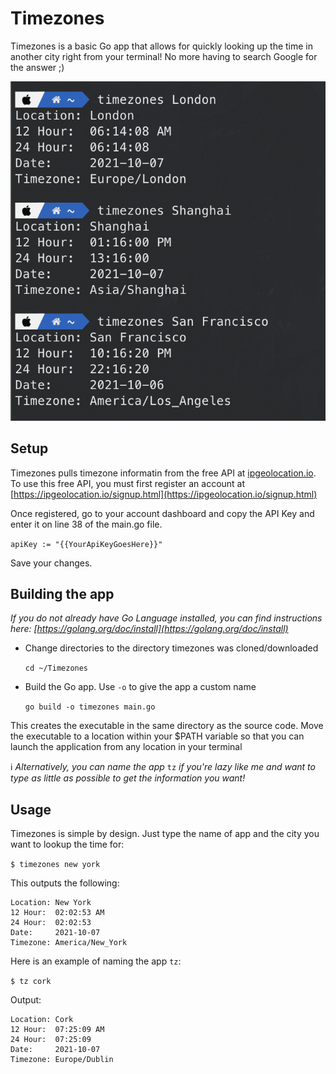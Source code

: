# Timezones

Timezones is a basic Go app that allows for quickly looking up the time in another city right from your terminal! No more having to search Google for the answer ;)

![Screenshot](timezones.png)

## Setup
Timezones pulls timezone informatin from the free API at [ipgeolocation.io](https://ipgeolocation.io/timezone-api.html). <br>
To use this free API, you must first register an account at [https://ipgeolocation.io/signup.html](https://ipgeolocation.io/signup.html)<p>

Once registered, go to your account dashboard and copy the API Key and enter it on line 38 of the main.go file.

`apiKey := "{{YourApiKeyGoesHere}}"`

Save your changes.

## Building the app

*If you do not already have Go Language installed, you can find instructions here: [https://golang.org/doc/install](https://golang.org/doc/install)*

* Change directories to the directory timezones was cloned/downloaded

	`cd ~/Timezones`

* Build the Go app. Use `-o` to give the app a custom name

	`go build -o timezones main.go`
	
This creates the executable in the same directory as the source code. Move the executable to a location within your $PATH variable so that you can launch the application from any location in your terminal

ℹ️ *Alternatively, you can name the app* `tz` *if you're lazy like me and want to type as little as possible to get the information you want!*

## Usage
Timezones is simple by design. Just type the name of app and the city you want to lookup the time for:

`$ timezones new york`

This outputs the following:

```
Location: New York
12 Hour:  02:02:53 AM
24 Hour:  02:02:53
Date:     2021-10-07
Timezone: America/New_York
```

Here is an example of naming the app `tz`:

`$ tz cork`

Output:

```
Location: Cork
12 Hour:  07:25:09 AM
24 Hour:  07:25:09
Date:     2021-10-07
Timezone: Europe/Dublin
```
